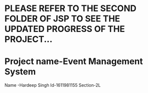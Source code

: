 # PLEASE REFER TO THE SECOND FOLDER OF JSP TO SEE THE UPDATED PROGRESS OF THE PROJECT...
# Project name-Event Management System
Name -Hardeep Singh
Id-1611981155
Section-2L


